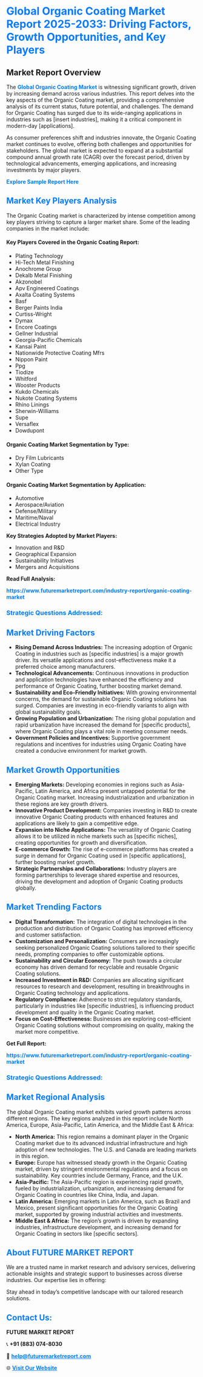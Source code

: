 <h1 style="color: #007BFF;">Global Organic Coating Market Report 2025-2033: Driving Factors, Growth Opportunities, and Key Players</h1>

<section id="overview">
<h2>Market Report Overview</h2>
<p>The <a href="https://www.futuremarketreport.com/industry-report/organic-coating-market" style="color: #007BFF; text-decoration: none;"><strong>Global Organic Coating Market</strong></a> is witnessing significant growth, driven by increasing demand across various industries. This report delves into the key aspects of the Organic Coating market, providing a comprehensive analysis of its current status, future potential, and challenges. The demand for Organic Coating has surged due to its wide-ranging applications in industries such as [insert industries], making it a critical component in modern-day [applications].</p>
<p>As consumer preferences shift and industries innovate, the Organic Coating market continues to evolve, offering both challenges and opportunities for stakeholders. The global market is expected to expand at a substantial compound annual growth rate (CAGR) over the forecast period, driven by technological advancements, emerging applications, and increasing investments by major players.</p>
</section>

<section id="overview">
<p><a href="https://www.futuremarketreport.com/request-sample/reportId=31245" style="color: #007BFF; text-decoration: none;"><strong>Explore Sample Report Here</strong></a></p>
</section>

<section id="key-players">
<h2 style="color: #007BFF;">Market Key Players Analysis</h2>
<p>The Organic Coating market is characterized by intense competition among key players striving to capture a larger market share. Some of the leading companies in the market include:</p>
<h4>Key Players Covered in the Organic Coating Report:</h4>
<ul><li>Plating Technology</li><li>Hi-Tech Metal Finishing</li><li>Anochrome Group</li><li>Dekalb Metal Finishing</li><li>Akzonobel</li><li>Apv Engineered Coatings</li><li>Axalta Coating Systems</li><li>Basf</li><li>Berger Paints India</li><li>Curtiss-Wright</li><li>Dymax</li><li>Encore Coatings</li><li>Gellner Industrial</li><li>Georgia-Pacific Chemicals</li><li>Kansai Paint</li><li>Nationwide Protective Coating Mfrs</li><li>Nippon Paint</li><li>Ppg</li><li>Tiodize</li><li>Whitford</li><li>Wooster Products</li><li>Kukdo Chemicals</li><li>Nukote Coating Systems</li><li>Rhino Linings</li><li>Sherwin-Williams</li><li>Supe</li><li>Versaflex</li><li>Dowdupont</li></ul>
<h4>Organic Coating Market Segmentation by Type:</h4>
<ul><li>Dry Film Lubricants</li><li>Xylan Coating</li><li>Other Type</li></ul>

<h4>Organic Coating Market Segmentation by Application:</h4>
<ul><li>Automotive</li><li>Aerospace/Aviation</li><li>Defense/Military</li><li>Maritime/Naval</li><li>Electrical Industry</li></ul>
<p><strong>Key Strategies Adopted by Market Players:</strong></p>
<ul>
<li>Innovation and R&D</li>
<li>Geographical Expansion</li>
<li>Sustainability Initiatives</li>
<li>Mergers and Acquisitions</li>
</ul>
</section>

<section>
<p><strong>Read Full Analysis: </strong></p><a href="https://www.futuremarketreport.com/industry-report/organic-coating-market" style="color: #007BFF; text-decoration: none;"><strong>https://www.futuremarketreport.com/industry-report/organic-coating-market</strong></a>
<h3 style="color: #007BFF;">Strategic Questions Addressed:</h3>
</section>

<section id="driving-factors">
<h2 style="color: #007BFF;">Market Driving Factors</h2>
<ul>
<li><strong>Rising Demand Across Industries:</strong> The increasing adoption of Organic Coating in industries such as [specific industries] is a major growth driver. Its versatile applications and cost-effectiveness make it a preferred choice among manufacturers.</li>
<li><strong>Technological Advancements:</strong> Continuous innovations in production and application technologies have enhanced the efficiency and performance of Organic Coating, further boosting market demand.</li>
<li><strong>Sustainability and Eco-Friendly Initiatives:</strong> With growing environmental concerns, the demand for sustainable Organic Coating solutions has surged. Companies are investing in eco-friendly variants to align with global sustainability goals.</li>
<li><strong>Growing Population and Urbanization:</strong> The rising global population and rapid urbanization have increased the demand for [specific products], where Organic Coating plays a vital role in meeting consumer needs.</li>
<li><strong>Government Policies and Incentives:</strong> Supportive government regulations and incentives for industries using Organic Coating have created a conducive environment for market growth.</li>
</ul>
</section>

<section id="growth-opportunities">
<h2 style="color: #007BFF;">Market Growth Opportunities</h2>
<ul>
<li><strong>Emerging Markets:</strong> Developing economies in regions such as Asia-Pacific, Latin America, and Africa present untapped potential for the Organic Coating market. Increasing industrialization and urbanization in these regions are key growth drivers.</li>
<li><strong>Innovative Product Development:</strong> Companies investing in R&D to create innovative Organic Coating products with enhanced features and applications are likely to gain a competitive edge.</li>
<li><strong>Expansion into Niche Applications:</strong> The versatility of Organic Coating allows it to be utilized in niche markets such as [specific niches], creating opportunities for growth and diversification.</li>
<li><strong>E-commerce Growth:</strong> The rise of e-commerce platforms has created a surge in demand for Organic Coating used in [specific applications], further boosting market growth.</li>
<li><strong>Strategic Partnerships and Collaborations:</strong> Industry players are forming partnerships to leverage shared expertise and resources, driving the development and adoption of Organic Coating products globally.</li>
</ul>
</section>

<section id="trending-factors">
<h2 style="color: #007BFF;">Market Trending Factors</h2>
<ul>
<li><strong>Digital Transformation:</strong> The integration of digital technologies in the production and distribution of Organic Coating has improved efficiency and customer satisfaction.</li>
<li><strong>Customization and Personalization:</strong> Consumers are increasingly seeking personalized Organic Coating solutions tailored to their specific needs, prompting companies to offer customizable options.</li>
<li><strong>Sustainability and Circular Economy:</strong> The push towards a circular economy has driven demand for recyclable and reusable Organic Coating solutions.</li>
<li><strong>Increased Investment in R&D:</strong> Companies are allocating significant resources to research and development, resulting in breakthroughs in Organic Coating technology and applications.</li>
<li><strong>Regulatory Compliance:</strong> Adherence to strict regulatory standards, particularly in industries like [specific industries], is influencing product development and quality in the Organic Coating market.</li>
<li><strong>Focus on Cost-Effectiveness:</strong> Businesses are exploring cost-efficient Organic Coating solutions without compromising on quality, making the market more competitive.</li>
</ul>
</section>

<section>
<p><strong>Get Full Report: </strong></p><a href="https://www.futuremarketreport.com/industry-report/organic-coating-market" style="color: #007BFF; text-decoration: none;"><strong>https://www.futuremarketreport.com/industry-report/organic-coating-market</strong></a>
<h3 style="color: #007BFF;">Strategic Questions Addressed:</h3>
</section>


<section id="regional-analysis">
<h2 style="color: #007BFF;">Market Regional Analysis</h2>
<p>The global Organic Coating market exhibits varied growth patterns across different regions. The key regions analyzed in this report include North America, Europe, Asia-Pacific, Latin America, and the Middle East & Africa:</p>
<ul>
<li><strong>North America:</strong> This region remains a dominant player in the Organic Coating market due to its advanced industrial infrastructure and high adoption of new technologies. The U.S. and Canada are leading markets in this region.</li>
<li><strong>Europe:</strong> Europe has witnessed steady growth in the Organic Coating market, driven by stringent environmental regulations and a focus on sustainability. Key countries include Germany, France, and the U.K.</li>
<li><strong>Asia-Pacific:</strong> The Asia-Pacific region is experiencing rapid growth, fueled by industrialization, urbanization, and increasing demand for Organic Coating in countries like China, India, and Japan.</li>
<li><strong>Latin America:</strong> Emerging markets in Latin America, such as Brazil and Mexico, present significant opportunities for the Organic Coating market, supported by growing industrial activities and investments.</li>
<li><strong>Middle East & Africa:</strong> The region’s growth is driven by expanding industries, infrastructure development, and increasing demand for Organic Coating in sectors like [specific sectors].</li>
</ul>
</section>

<footer>
<h2 style="color: #007BFF;">About FUTURE MARKET REPORT</h2>
<p>We are a trusted name in market research and advisory services, delivering actionable insights and strategic support to businesses across diverse industries. Our expertise lies in offering:</p>

<p>Stay ahead in today’s competitive landscape with our tailored research solutions.</p>

<h2 style="color: #007BFF;">Contact Us:</h2>
<p><strong>FUTURE MARKET REPORT</strong></p>
<p>📞 <strong>+91 (883) 074-8030</strong></p>
<p>📧 <strong><a href="mailto:help@futuremarketreport.com" style="color: #007BFF;">help@futuremarketreport.com</a></strong></p>
<p>🌐 <strong><a href="https://www.futuremarketreport.com/" style="color: #007BFF;">Visit Our Website</a></strong></p>
</footer>